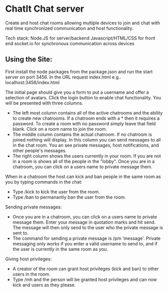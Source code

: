 # ChatIt Chat server

Create and host chat rooms allowing multiple devices to join and chat with real time synchronized communication and host functionality.

Tech stack:
Node.JS for server/backend
Javascript/HTML/CSS for front end
socket.io for synchronous communication across devices

## Using the Site:

First install the node packages from the package.json and run the start server on port 3456. In the URL request index.html e.g.. localhost:3456/index.html

The initial page should give you a form to put a username and offer a selection of avatars. Click the login button to enable chat functionality. You will be presented with three columns.

- The left most column contains all of the active chatrooms and the ability to create new chatrooms. If a chatroom ends with a \* then it requires a password. To create a room with no password simply leave that field blank. Click on a room name to join the room.
- The middle column contains the actual chatroom. If no chatroom is joined nothing will display. In this column you can send messages to all in the chat room. You an see private messages, host notifications, and other people's messages.
- The right column shows the users currently in your room. If you are not in a room is shows all of the people in the "lobby". Once you are in a chatroom, you can click on a users name to private message them.

When in a chatroom the host can kick and ban people in the same room as you by typing commands in the chat:

- Type /kick <username> to kick the user from the room.
- Type /ban <username> to permanantly ban the user from the room.

Sending private messages:

- Once you are in a chatroom, you can click on a users name to private message them. Enter your message in quotation marks and hit send. The message will then only send to the user who the private message is sent to.
- The command for sending a private message is /pm <userToSendTo> 'message'. Private messaging only works if you enter a valid username to send to, and if the user is currently in the same room as you.

Giving host privileges:

- A creator of the room can grant host privileges (kick and ban) to other users in the room.
- Type /mh <username> and the person will be granted host privileges and can now kick and users as they please.
